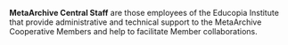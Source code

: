 **MetaArchive Central Staff** are those employees of the Educopia Institute that provide administrative and technical support to the MetaArchive Cooperative Members and help to facilitate Member collaborations.

